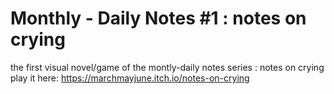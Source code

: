 # Monthly - Daily Notes #1 : notes on crying

the first visual novel/game of the montly-daily notes series : notes on crying
<br/>play it here: https://marchmayjune.itch.io/notes-on-crying
